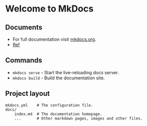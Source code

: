 # Welcome to MkDocs
## Documents
- For full documentation visit [mkdocs.org](https://www.mkdocs.org).
- [Ref](https://mkdocs.nakaken88.com/)

## Commands
* `mkdocs serve` - Start the live-reloading docs server.
* `mkdocs build` - Build the documentation site.

## Project layout
    mkdocs.yml    # The configuration file.
    docs/
        index.md  # The documentation homepage.
        ...       # Other markdown pages, images and other files.
